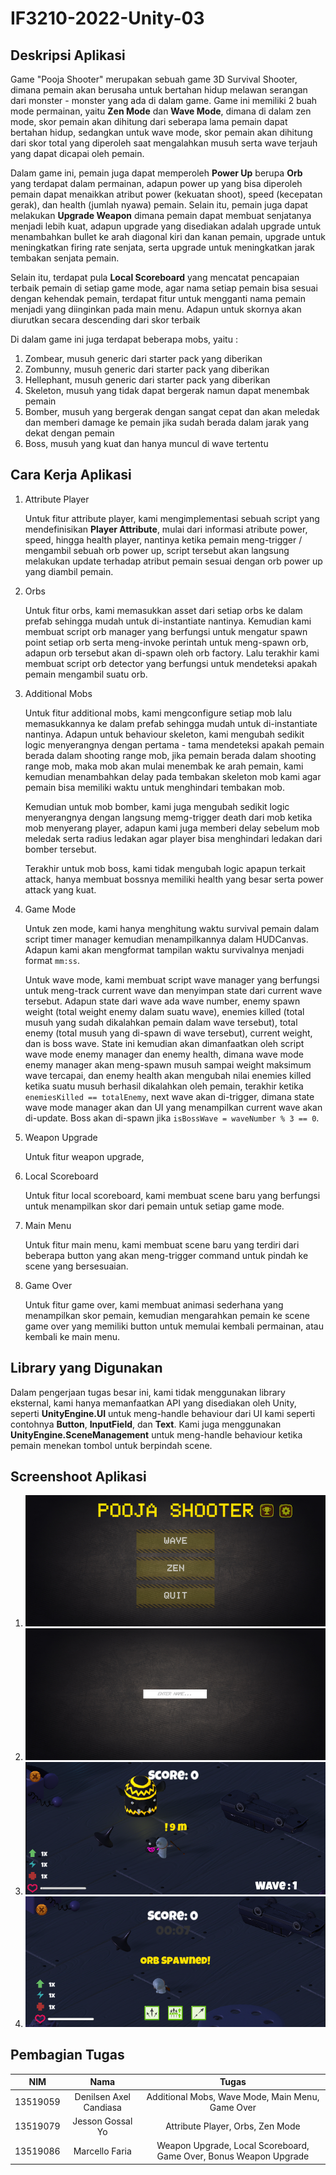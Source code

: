 # IF3210-2022-Unity-03

## Deskripsi Aplikasi
Game "Pooja Shooter" merupakan sebuah game 3D Survival Shooter, dimana pemain akan berusaha untuk bertahan hidup melawan serangan dari monster - monster yang ada di dalam game. Game ini memiliki 2 buah mode permainan, yaitu **Zen Mode** dan **Wave Mode**, dimana di dalam zen mode, skor pemain akan dihitung dari seberapa lama pemain dapat bertahan hidup, sedangkan untuk wave mode, skor pemain akan dihitung dari skor total yang diperoleh saat mengalahkan musuh serta wave terjauh yang dapat dicapai oleh pemain.

Dalam game ini, pemain juga dapat memperoleh **Power Up** berupa **Orb** yang terdapat dalam permainan, adapun power up yang bisa diperoleh pemain dapat menaikkan atribut power (kekuatan shoot), speed (kecepatan gerak), dan health (jumlah nyawa) pemain. Selain itu, pemain juga dapat melakukan **Upgrade Weapon** dimana pemain dapat membuat senjatanya menjadi lebih kuat, adapun upgrade yang disediakan adalah upgrade untuk menambahkan bullet ke arah diagonal kiri dan kanan pemain, upgrade untuk meningkatkan firing rate senjata, serta upgrade untuk meningkatkan jarak tembakan senjata pemain.

Selain itu, terdapat pula **Local Scoreboard** yang mencatat pencapaian terbaik pemain di setiap game mode, agar nama setiap pemain bisa sesuai dengan kehendak pemain, terdapat fitur untuk mengganti nama pemain menjadi yang diinginkan pada main menu. Adapun untuk skornya akan diurutkan secara descending dari skor terbaik

Di dalam game ini juga terdapat beberapa mobs, yaitu :
1. Zombear, musuh generic dari starter pack yang diberikan
2. Zombunny, musuh generic dari starter pack yang diberikan
3. Hellephant, musuh generic dari starter pack yang diberikan
4. Skeleton, musuh yang tidak dapat bergerak namun dapat menembak pemain
5. Bomber, musuh yang bergerak dengan sangat cepat dan akan meledak dan memberi damage ke pemain jika sudah berada dalam jarak yang dekat dengan pemain
6. Boss, musuh yang kuat dan hanya muncul di wave tertentu

## Cara Kerja Aplikasi

1. Attribute Player

    Untuk fitur attribute player, kami mengimplementasi sebuah script yang mendefinisikan **Player Attribute**, mulai dari informasi atribute power, speed, hingga health player, nantinya ketika pemain meng-trigger / mengambil sebuah orb power up, script tersebut akan langsung melakukan update terhadap atribut pemain sesuai dengan orb power up yang diambil pemain.

2. Orbs

    Untuk fitur orbs, kami memasukkan asset dari setiap orbs ke dalam prefab sehingga mudah untuk di-instantiate nantinya. Kemudian kami membuat script orb manager yang berfungsi untuk mengatur spawn point setiap orb serta meng-invoke perintah untuk meng-spawn orb, adapun orb tersebut akan di-spawn oleh orb factory. Lalu terakhir kami membuat script orb detector yang berfungsi untuk mendeteksi apakah pemain mengambil suatu orb.

3. Additional Mobs

    Untuk fitur additional mobs, kami mengconfigure setiap mob lalu memasukkannya ke dalam prefab sehingga mudah untuk di-instantiate nantinya. Adapun untuk behaviour skeleton, kami mengubah sedikit logic menyerangnya dengan pertama - tama mendeteksi apakah pemain berada dalam shooting range mob, jika pemain berada dalam shooting range mob, maka mob akan mulai menembak ke arah pemain, kami kemudian menambahkan delay pada tembakan skeleton mob kami agar pemain bisa memiliki waktu untuk menghindari tembakan mob.

    Kemudian untuk mob bomber, kami juga mengubah sedikit logic menyerangnya dengan langsung memg-trigger death dari mob ketika mob menyerang player, adapun kami juga memberi delay sebelum mob meledak serta radius ledakan agar player bisa menghindari ledakan dari bomber tersebut.

    Terakhir untuk mob boss, kami tidak mengubah logic apapun terkait attack, hanya membuat bossnya memiliki health yang besar serta power attack yang kuat.

4. Game Mode

    Untuk zen mode, kami hanya menghitung waktu survival pemain dalam script timer manager kemudian menampilkannya dalam HUDCanvas. Adapun kami akan mengformat tampilan waktu survivalnya menjadi format `mm:ss`.

    Untuk wave mode, kami membuat script wave manager yang berfungsi untuk meng-track current wave dan menyimpan state dari current wave tersebut. Adapun state dari wave ada wave number, enemy spawn weight (total weight enemy dalam suatu wave), enemies killed (total musuh yang sudah dikalahkan pemain dalam wave tersebut), total enemy (total musuh yang di-spawn di wave tersebut), current weight, dan is boss wave. State ini kemudian akan dimanfaatkan oleh script wave mode enemy manager dan enemy health, dimana wave mode enemy manager akan meng-spawn musuh sampai weight maksimum wave tercapai, dan enemy health akan mengubah nilai enemies killed ketika suatu musuh berhasil dikalahkan oleh pemain, terakhir ketika `enemiesKilled == totalEnemy`, next wave akan di-trigger, dimana state wave mode manager akan dan UI yang menampilkan current wave akan di-update. Boss akan di-spawn jika `isBossWave = waveNumber % 3 == 0`.

5. Weapon Upgrade

    Untuk fitur weapon upgrade,

6. Local Scoreboard

    Untuk fitur local scoreboard, kami membuat scene baru yang berfungsi untuk menampilkan skor dari pemain untuk setiap game mode.

7. Main Menu

    Untuk fitur main menu, kami membuat scene baru yang terdiri dari beberapa button yang akan meng-trigger command untuk pindah ke scene yang bersesuaian.

8. Game Over

    Untuk fitur game over, kami membuat animasi sederhana yang menampilkan skor pemain, kemudian mengarahkan pemain ke scene game over yang memiliki button untuk memulai kembali permainan, atau kembali ke main menu.

## Library yang Digunakan

Dalam pengerjaan tugas besar ini, kami tidak menggunakan library eksternal, kami hanya memanfaatkan API yang disediakan oleh Unity, seperti **UnityEngine.UI** untuk meng-handle behaviour dari UI kami seperti contohnya **Button**, **InputField**, dan **Text**. Kami juga menggunakan **UnityEngine.SceneManagement** untuk meng-handle behaviour ketika pemain menekan tombol untuk berpindah scene.

## Screenshoot Aplikasi

1. ![Main Menu](/Screenshots/MainMenu.png "Main Menu")
2. ![Change Name](/Screenshots/ChangeName.png "Change Name")
3. ![Wave Mode](/Screenshots/WaveMode.png "Wave Mode")
4. ![Zen Mode](/Screenshots/ZenMode.png "Zen Mode")

## Pembagian Tugas

| NIM | Nama | Tugas | 
| :---: | :---: | :---: | 
| 13519059 | Denilsen Axel Candiasa| Additional Mobs, Wave Mode, Main Menu, Game Over |
| 13519079 | Jesson Gossal Yo | Attribute Player, Orbs, Zen Mode |
| 13519086 | Marcello Faria | Weapon Upgrade, Local Scoreboard, Game Over, Bonus Weapon Upgrade|
